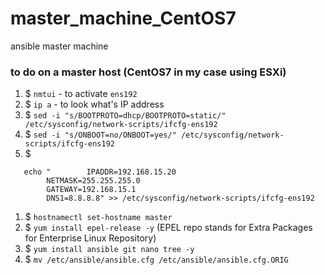 # master_machine_CentOS7
ansible master machine
### to do on a master host (CentOS7 in my case using ESXi)
1. $ `nmtui` - to activate `ens192`
1. $ `ip a` - to look what's IP address 
1. $ `sed -i "s/BOOTPROTO=dhcp/BOOTPROTO=static/" /etc/sysconfig/network-scripts/ifcfg-ens192`
1. $ `sed -i "s/ONBOOT=no/ONBOOT=yes/" /etc/sysconfig/network-scripts/ifcfg-ens192`
1. $ 
```shell script
   echo "        IPADDR=192.168.15.20
        NETMASK=255.255.255.0
        GATEWAY=192.168.15.1
        DNS1=8.8.8.8" >> /etc/sysconfig/network-scripts/ifcfg-ens192
```
1. $ `hostnamectl set-hostname master`
1. $ `yum install epel-release -y` (EPEL repo stands for Extra Packages for Enterprise Linux Repository)
1. $ `yum install ansible git nano tree -y`
1. $ `mv /etc/ansible/ansible.cfg /etc/ansible/ansible.cfg.ORIG`

